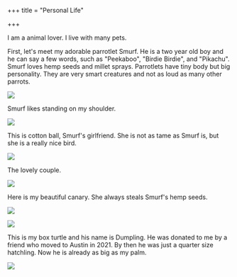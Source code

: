 +++
title = "Personal Life"

+++



I am a animal lover. I live with many pets.

First, let's meet my adorable parrotlet Smurf. He is a two year old boy and he can say a few words, such as "Peekaboo", "Birdie Birdie", and "Pikachu". Smurf loves hemp seeds and millet sprays. Parrotlets have tiny body but big personality. They are very smart creatures and not as loud as many other parrots.

![](Smurf2.jpeg)

Smurf likes standing on my shoulder.

![](Smurf3.jpg)

This is cotton ball, Smurf's girlfriend. She is not as tame as Smurf is, but she is a really nice bird.

![](Cottonball.jpg)

The lovely couple.

![](lovelycouple.jpg)

Here is my beautiful canary. She always steals Smurf's hemp seeds.

![](Canary1.jpeg)

![](Canary2.jpeg)



This is my box turtle and his name is Dumpling. He was donated to me by a friend who moved to Austin in 2021. By then he was just a quarter size hatchling. Now he is already as big as my palm.

![](dumpling1.jpg)

